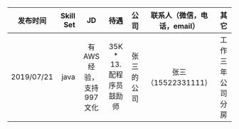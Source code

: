 | 发布时间        | Skill Set    | JD|待遇|公司  | 联系人（微信，电话，email）|其它|
| --------   | -----:   | :----: |:----: |:----: |:----: |:----: |
| 2019/07/21       | java      | 有AWS经验，支持997文化 | 35K * 13. 配程序员鼓励师| 张三的公司   | 张三 （15522331111）|工作三年公司分房|
